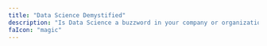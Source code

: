 ```yaml
---
title: "Data Science Demystified"
description: "Is Data Science a buzzword in your company or organization? In this webinar and Q&A, your peers can start understanding what is really Data Science and develop some basic data literacy and a lot more of awareness."
faIcon: "magic"
---
```

